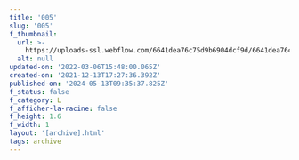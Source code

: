 ```yaml
---
title: '005'
slug: '005'
f_thumbnail:
  url: >-
    https://uploads-ssl.webflow.com/6641dea76c75d9b6904dcf9d/6641dea76c75d9b6904dd05d_005.jpg
  alt: null
updated-on: '2022-03-06T15:48:00.065Z'
created-on: '2021-12-13T17:27:36.392Z'
published-on: '2024-05-13T09:35:37.825Z'
f_status: false
f_category: L
f_afficher-la-racine: false
f_height: 1.6
f_width: 1
layout: '[archive].html'
tags: archive
---
```



